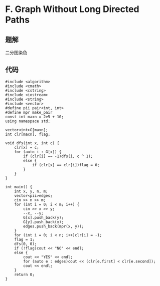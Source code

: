 # F. Graph Without Long Directed Paths

## 题解

二分图染色

## 代码

    #include <algorithm>
    #include <cmath>
    #include <cstring>
    #include <iostream>
    #include <string>
    #include <vector>
    #define pii pair<int, int>
    #define mpr make_pair
    const int maxn = 2e5 + 10;
    using namespace std;

    vector<int>G[maxn];
    int clr[maxn], flag;

    void dfs(int x, int c) {
        clr[x] = c;
        for (auto i : G[x]) {
            if (clr[i] == -1)dfs(i, c ^ 1);
            else {
                if (clr[x] == clr[i])flag = 0;
            }
        }
    }

    int main() {
        int x, y, n, m;
        vector<pii>edges;
        cin >> n >> m;
        for (int i = 0; i < m; i++) {
            cin >> x >> y;
            --x, --y;
            G[x].push_back(y);
            G[y].push_back(x);
            edges.push_back(mpr(x, y));
        }
        for (int i = 0; i < n; i++)clr[i] = -1;
        flag = 1;
        dfs(0, 0);
        if (!flag)cout << "NO" << endl;
        else {
            cout << "YES" << endl;
            for (auto e : edges)cout << (clr[e.first] < clr[e.second]);
            cout << endl;
        }
        return 0;
    }